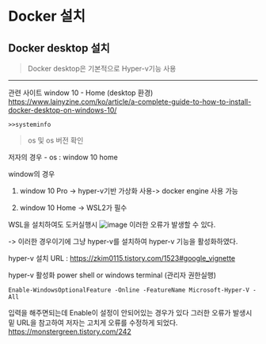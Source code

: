 # Docker 설치

## Docker desktop 설치
> Docker desktop은 기본적으로 Hyper-v기능 사용


---
관련 사이트
window 10 - Home (desktop 환경)
https://www.lainyzine.com/ko/article/a-complete-guide-to-how-to-install-docker-desktop-on-windows-10/

~~~
>>systeminfo
~~~
> os 및 os 버전 확인

저자의 경우 - os : window 10 home

window의 경우

1. window 10 Pro -> hyper-v기반 가상화 사용-> docker engine 사용 가능

2. window 10 Home -> WSL2가 필수

WSL을 설치하여도 도커실행시
![image](https://user-images.githubusercontent.com/54052704/224153950-91d94f16-e58b-4719-8f8e-a52b3d7a2d14.png)
이러한 오류가 발생할 수 있다.

-> 이러한 경우이기에 그냥 hyper-v를 설치하여 hyper-v 기능을 활성화하였다.

hyper-v 설치 URL : https://zkim0115.tistory.com/1523#google_vignette

hyper-v 활성화 power shell or windows terminal (관리자 권한실행)
~~~
Enable-WindowsOptionalFeature -Online -FeatureName Microsoft-Hyper-V -All
~~~

입력을 해주면되는데 Enable이 설정이 안되어있는 경우가 있다 그러한 오류가 발생시 밑 URL을 참고하여 저자는 고치게 오류를 수정하게 되었다.
https://monstergreen.tistory.com/242

